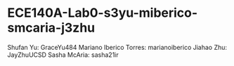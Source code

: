 # ECE140A-Lab0-s3yu-miberico-smcaria-j3zhu
Shufan Yu:  GraceYu484
Mariano Iberico Torres: marianoiberico
Jiahao Zhu: JayZhuUCSD
Sasha McAria:  sasha21ir
